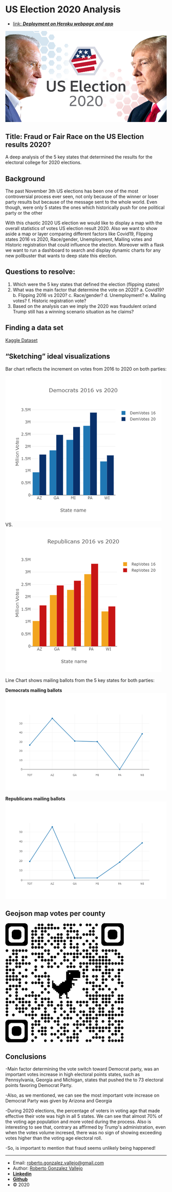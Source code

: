 # US Election 2020 Analysis
- [link: ***Deployment on Heroku webpage and app***](<https://uselection-project.herokuapp.com/>)

![uselection.png](uselection.png)

## Title: Fraud or Fair Race on the US Election results 2020?

A deep analysis of the 5 key states that determined the results for the electoral college for 2020 elections.

## Background

The past November 3th US elections has been one of the most controversial process ever seen, not only because  of the winner or loser party results but because of the message sent to the whole world. Even though, were only 5 states the ones which historically push for one political party or the other

With this chaotic 2020 US election we would like to display a map with the overall statistics of votes US election result 2020. Also we want to show aside a  map or layer comparing different factors like Covid19, Flipping states 2016 vs 2020, Race/gender, Unemployment, Mailing votes and Historic registration that could influence the election.
Moreover with a flask we want to run a dashboard to search and display dynamic charts for any new pollbuster that wants to deep state this election. 

## Questions to resolve: 

1.	Which were the 5 key states that defined the election (flipping states) 
2.	What was the main factor that determine the vote on 2020? 
a.	Covid19?
b.	Flipping 2016 vs 2020?
c.	Race/gender?
d.	Unemployment?
e.	Mailing votes? 
f.	Historic registration vote?
3.	Based on the analysis can we imply the 2020 was fraudulent or/and Trump still has a winning scenario situation as he claims?

## Finding a data set 
[Kaggle Dataset](<https://www.kaggle.com/etsc9287/2020-general-election-polls?select=county_statistics.csv>)

## “Sketching” ideal visualizations
Bar chart reflects the increment on votes from 2016 to 2020 on both parties:

![democratsplot.png](democratsplot.png)
VS.
![republicansplot.png](republicansplot.png)

Line Chart shows mailing ballots from the 5 key states for both parties:

**Democrats mailing ballots**
![newplot1.png](newplot1.png)

**Republicans mailing ballots**
![newplot.png](newplot.png)

## Geojson map votes per county

![qrcode_geojson.png](qrcode_geojson.png)


## Conclusions

-Main factor determining the vote switch toward Democrat party, was an important votes increase in high electoral points states, such as Pennsylvania, Georgia and Michigan, states that pushed the to 73 electoral points favoring Democrat Party.

-Also, as we mentioned, we can see the most important vote increase on Democrat Party was given by Arizona and Georgia

-During 2020 elections, the percentage of voters in voting age that made effective their vote was high in all 5 states. We can see that almost 70% of the voting age population and more voted during the process. Also is interesting to see that, contrary as affirmed by Trump's administration, even when the votes volume incresed, there was no sign of showing exceeding votes higher than the voting age electoral roll.

-So, is important to mention that fraud seems unlikely being happened!

_______________________________________________
- Email: <roberto.gonzalez.vallejo@gmail.com>
- Author: [Roberto Gonzalez Vallejo](mailto:roberto.gonzalez.vallejo@gmail.com)
- [**Linkedin**](https://www.linkedin.com/in/roberto-gonzalez-vallejo-6ba894144/)
- [**Github**](https://github.com/roberto-g-v)
- © 2020
